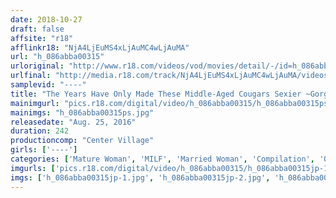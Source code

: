 ```yaml
---
date: 2018-10-27
draft: false
affsite: "r18"
afflinkr18: "NjA4LjEuMS4xLjAuMC4wLjAuMA"
url: "h_086abba00315"
urloriginal: "http://www.r18.com/videos/vod/movies/detail/-/id=h_086abba00315"
urlfinal: "http://media.r18.com/track/NjA4LjEuMS4xLjAuMC4wLjAuMA/videos/vod/movies/detail/-/id=h_086abba00315"
samplevid: "----"
title: "The Years Have Only Made These Middle-Aged Cougars Sexier ~Gorgeous Mature Beauties Dripping With Lust~ 30 Mature Girls 4 Hours"
mainimgurl: "pics.r18.com/digital/video/h_086abba00315/h_086abba00315ps.jpg"
mainimgs: "h_086abba00315ps.jpg"
releasedate: "Aug. 25, 2016"
duration: 242
productioncomp: "Center Village"
girls: ['----']
categories: ['Mature Woman', 'MILF', 'Married Woman', 'Compilation', 'Over 4 Hours', 'Hi-Def']
imgurls: ['pics.r18.com/digital/video/h_086abba00315/h_086abba00315jp-1.jpg', 'pics.r18.com/digital/video/h_086abba00315/h_086abba00315jp-2.jpg', 'pics.r18.com/digital/video/h_086abba00315/h_086abba00315jp-3.jpg', 'pics.r18.com/digital/video/h_086abba00315/h_086abba00315jp-4.jpg', 'pics.r18.com/digital/video/h_086abba00315/h_086abba00315jp-5.jpg', 'pics.r18.com/digital/video/h_086abba00315/h_086abba00315jp-6.jpg', 'pics.r18.com/digital/video/h_086abba00315/h_086abba00315jp-7.jpg', 'pics.r18.com/digital/video/h_086abba00315/h_086abba00315jp-8.jpg', 'pics.r18.com/digital/video/h_086abba00315/h_086abba00315jp-9.jpg', 'pics.r18.com/digital/video/h_086abba00315/h_086abba00315jp-10.jpg', 'pics.r18.com/digital/video/h_086abba00315/h_086abba00315jp-11.jpg', 'pics.r18.com/digital/video/h_086abba00315/h_086abba00315jp-12.jpg', 'pics.r18.com/digital/video/h_086abba00315/h_086abba00315jp-13.jpg', 'pics.r18.com/digital/video/h_086abba00315/h_086abba00315jp-14.jpg', 'pics.r18.com/digital/video/h_086abba00315/h_086abba00315jp-15.jpg', 'pics.r18.com/digital/video/h_086abba00315/h_086abba00315jp-16.jpg', 'pics.r18.com/digital/video/h_086abba00315/h_086abba00315jp-17.jpg', 'pics.r18.com/digital/video/h_086abba00315/h_086abba00315jp-18.jpg', 'pics.r18.com/digital/video/h_086abba00315/h_086abba00315jp-19.jpg', 'pics.r18.com/digital/video/h_086abba00315/h_086abba00315jp-20.jpg']
imgs: ['h_086abba00315jp-1.jpg', 'h_086abba00315jp-2.jpg', 'h_086abba00315jp-3.jpg', 'h_086abba00315jp-4.jpg', 'h_086abba00315jp-5.jpg', 'h_086abba00315jp-6.jpg', 'h_086abba00315jp-7.jpg', 'h_086abba00315jp-8.jpg', 'h_086abba00315jp-9.jpg', 'h_086abba00315jp-10.jpg', 'h_086abba00315jp-11.jpg', 'h_086abba00315jp-12.jpg', 'h_086abba00315jp-13.jpg', 'h_086abba00315jp-14.jpg', 'h_086abba00315jp-15.jpg', 'h_086abba00315jp-16.jpg', 'h_086abba00315jp-17.jpg', 'h_086abba00315jp-18.jpg', 'h_086abba00315jp-19.jpg', 'h_086abba00315jp-20.jpg']
---
```

